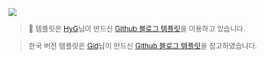 <a href="https://hits.seeyoufarm.com"/><img src="https://hits.seeyoufarm.com/api/count/incr/badge.svg?url=https://github.com/devfancy/devfancy.github.io"/></a>                        

> 📌 템플릿은 [HyG](https://github.com/gaohaoyang)님이 만드신 [Github 블로그 템플릿](https://github.com/Gaohaoyang/gaohaoyang.github.io)을 이용하고 있습니다.

> 한국 버전 템플릿은 [Gid](https://github.com/goodGid)님이 만드신 [Github 블로그 템플릿](https://github.com/goodGid/goodGid.github.io)을 참고하였습니다. 
